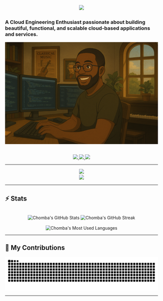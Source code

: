 <h1 align="center">
  <img src="https://readme-typing-svg.herokuapp.com/?font=Inter&size=48&center=true&vCenter=true&width=500&height=70&color=4493F8&duration=4000&lines=Hi+There!+👋;+I'm+Chomba+Mumba!;" />
</h1>

### A Cloud Engineering Enthusiast passionate about building beautiful, functional, and scalable cloud-based applications and services.

<p align="center">
  <img src="https://github.com/chomba-mumba/chomba-mumba/blob/main/software-developer.png" alt="Banner of a developer sitting in front of a desk" />
</p>

<br>

<div align="center">
  <a href="mailto:chombaibex@gmail.com">
    <img src="https://img.shields.io/badge/Gmail-333333?style=for-the-badge&logo=gmail&logoColor=red" />
  </a>
  <a href="https://www.linkedin.com/in/chomba-mumba-395a99172/" target="_blank">
    <img src="https://img.shields.io/badge/LinkedIn-0077B5?style=for-the-badge&logo=linkedin&logoColor=white" />
  </a>
  <a href="https://chomba-mumba.co.uk" target="_blank">
    <img src="https://img.shields.io/badge/Portfolio-8A2BE2?style=for-the-badge" />
  </a>
</div>

<hr>

<p align="center">
  <img src="https://skillicons.dev/icons?i=aws,terraform,go,docker,kubernetes,githubactions,git" />
  <br>
  <img src="https://skillicons.dev/icons?i=python,html,css,js,vue,react,postman,figma" />
</p>

<hr>

## ⚡️ Stats

<br>

<div align="center">
  <img width="390" src="https://github-readme-stats.vercel.app/api?username=chomba-mumba&theme=transparent&count_private=true&show_icons=true&rank_icon=github&locale=en" alt="Chomba's GitHub Stats" />
  <img width="390" src="https://github-readme-streak-stats.herokuapp.com/?user=chomba-mumba&theme=transparent&count_private=true&border_radius=10&locale=en" alt="Chomba's GitHub Streak" />
  <br><br>
  <img width="325" src="https://github-readme-stats.vercel.app/api/top-langs?username=chomba-mumba&theme=transparent&layout=donut&hide=css&langs_count=8&border_radius=10&show_icons=true&locale=en" alt="Chomba's Most Used Languages" />
</div>

<hr>

## 🐍 My Contributions

<div align="center">
  <picture>
    <source media="(prefers-color-scheme: dark)" srcset="https://raw.githubusercontent.com/chomba-mumba/chomba-mumba/output/github-contribution-grid-snake-dark.svg" />
    <source media="(prefers-color-scheme: light)" srcset="https://raw.githubusercontent.com/chomba-mumba/chomba-mumba/output/github-contribution-grid-snake.svg" />
    <img alt="github-snake" src="https://raw.githubusercontent.com/chomba-mumba/chomba-mumba/output/github-contribution-grid-snake.svg" />
  </picture>
</div>

<hr>
